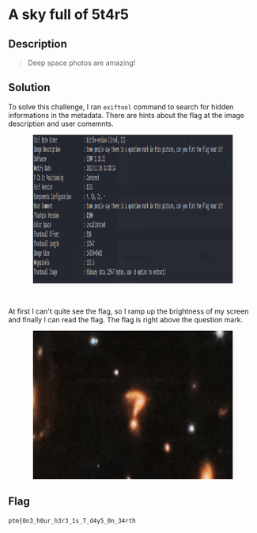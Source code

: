 # A sky full of 5t4r5

## Description
> Deep space photos are amazing!

## Solution

To solve this challenge, I ran ```exiftool``` command to search for hidden informations in the metadata. There are hints about the flag at the image description and user comemnts.

<p align="center">
  <img width="80%" height="300" src="solution/skyfullofstars1.PNG">
</p>
<br>

At first I can't quite see the flag, so I ramp up the brightness of my screen and finally I can read the flag. The flag is right above the question mark.
<p align="center">
  <img width="80%" height="300" src="solution/skyfullofstars.PNG">
</p>

## Flag
```
ptm{0n3_h0ur_h3r3_1s_7_d4y5_0n_34rth
```
